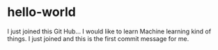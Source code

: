 # hello-world
I just joined this Git Hub...
I would like to learn Machine learning kind of things.
I just joined and this is the first commit message for me.
